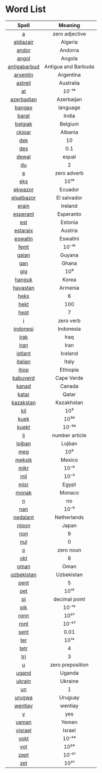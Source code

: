 # Word List

|Spell|Meaning|
|:-:|:-:|
|[a](./dic/a.md)|zero adjective|
|[aldjazair](./dic/aldjazair.md)|Algeria|
|[andor](./dic/andor.md)|Andorra|
|[angol](./dic/angol.md)|Angola|
|[antigabarbud](./dic/antigabarbud.md)|Antigua and Barbuda|
|[arxentin](./dic/arxentin.md)|Argentina|
|[astreil](./dic/astreil.md)|Australia|
|[at](./dic/at.md)|10⁻¹⁸|
|[azerbadjan](./dic/azerbadjan.md)|Azerbaijan|
|[bangax](./dic/bangax.md)|language|
|[barat](./dic/barat.md)|India|
|[belgiak](./dic/belgiak.md)|Belgium|
|[ckipar](./dic/ckipar.md)|Albania|
|[dek](./dic/dek.md)|10|
|[des](./dic/des.md)|0.1|
|[dewal](./dic/dewal.md)|equal|
|[du](./dic/du.md)|2|
|[e](./dic/e.md)|zero adverb|
|[eks](./dic/eks.md)|10¹⁸|
|[ekwazor](./dic/ekwazor.md)|Ecuador|
|[elsalbazor](./dic/elsalbazor.md)|El salvador|
|[erain](./dic/erain.md)|Ireland|
|[esperant](./dic/esperant.md)|Esperanto|
|[est](./dic/est.md)|Estonia|
|[estaraix](./dic/estaraix.md)|Austria|
|[eswatin](./dic/eswatin.md)|Eswatini|
|[femt](./dic/femt.md)|10⁻¹⁵|
|[gaian](./dic/gaian.md)|Guyana|
|[gan](./dic/gan.md)|Ghana|
|[gig](./dic/gig.md)|10⁹|
|[hanguk](./dic/hanguk.md)|Korea|
|[hayastan](./dic/hayastan.md)|Armenia|
|[heks](./dic/heks.md)|6|
|[hekt](./dic/hekt.md)|100|
|[hept](./dic/hept.md)|7|
|[i](./dic/i.md)|zero verb|
|[indonesi](./dic/indonesi.md)|Indonesia|
|[irak](./dic/irak.md)|Iraq|
|[iran](./dic/iran.md)|Iran|
|[istlant](./dic/istlant.md)|Iceland|
|[italian](./dic/italian.md)|Italy|
|[itiop](./dic/itiop.md)|Ethiopia|
|[kabuverd](./dic/kabuverd.md)|Cape Verde|
|[kanad](./dic/kanad.md)|Canada|
|[katar](./dic/katar.md)|Qatar|
|[kazakstan](./dic/kazakstan.md)|Kazakhstan|
|[kil](./dic/kil.md)|10³|
|[kuek](./dic/kuek.md)|10³⁰|
|[kuekt](./dic/kuekt.md)|10⁻³⁰|
|[li](./dic/li.md)|number article|
|[lojban](./dic/lojban.md)|Lojban|
|[meg](./dic/meg.md)|10⁶|
|[meksik](./dic/meksik.md)|Mexico|
|[mikr](./dic/mikr.md)|10⁻⁶|
|[mil](./dic/mil.md)|10⁻³|
|[misr](./dic/misr.md)|Egypt|
|[monak](./dic/monak.md)|Monaco|
|[n](./dic/n.md)|no|
|[nan](./dic/nan.md)|10⁻⁹|
|[nedalant](./dic/nedalant.md)|Netherlands|
|[nipon](./dic/nipon.md)|Japan|
|[non](./dic/non.md)|9|
|[nul](./dic/nul.md)|0|
|[o](./dic/o.md)|zero noun|
|[okt](./dic/okt.md)|8|
|[oman](./dic/oman.md)|Oman|
|[ozbekistan](./dic/ozbekistan.md)|Uzbekistan|
|[pent](./dic/pent.md)|5|
|[pet](./dic/pet.md)|10¹⁵|
|[pi](./dic/pi.md)|decimal point|
|[pik](./dic/pik.md)|10⁻¹²|
|[ronn](./dic/ronn.md)|10²⁷|
|[ront](./dic/ront.md)|10⁻²⁷|
|[sent](./dic/sent.md)|0.01|
|[ter](./dic/ter.md)|10¹²|
|[tetr](./dic/tetr.md)|4|
|[tri](./dic/tri.md)|3|
|[u](./dic/u.md)|zero preposition|
|[ugand](./dic/ugand.md)|Uganda|
|[ukrain](./dic/ukrain.md)|Ukraine|
|[un](./dic/un.md)|1|
|[urugwa](./dic/urugwa.md)|Uruguay|
|[wentiay](./dic/wentiay.md)|wentiay|
|[y](./dic/y.md)|yes|
|[yaman](./dic/yaman.md)|Yemen|
|[yisrael](./dic/yisrael.md)|Israel|
|[yokt](./dic/yokt.md)|10⁻²⁴|
|[yot](./dic/yot.md)|10²⁴|
|[zept](./dic/zept.md)|10⁻²¹|
|[zet](./dic/zet.md)|10²¹|
